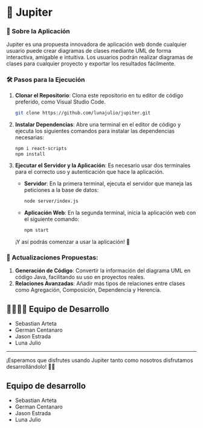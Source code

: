 # 🚀 Jupiter

### 🌟 Sobre la Aplicación
Jupiter es una propuesta innovadora de aplicación web donde cualquier usuario puede crear diagramas de clases mediante UML de forma interactiva, amigable e intuitiva. Los usuarios podrán realizar diagramas de clases para cualquier proyecto y exportar los resultados fácilmente.

### 🛠️ Pasos para la Ejecución
1. **Clonar el Repositorio**: Clona este repositorio en tu editor de código preferido, como Visual Studio Code.
   ```bash
   git clone https://github.com/lunajulio/jupiter.git

3. **Instalar Dependencias**: Abre una terminal en el editor de código y ejecuta los siguientes comandos para instalar las dependencias necesarias:
   ```bash
   npm i react-scripts
   npm install

4. **Ejecutar el Servidor y la Aplicación**: Es necesario usar dos terminales para el correcto uso y autenticación que hace la aplicación.
   - **Servidor**: En la primera terminal, ejecuta el servidor que maneja las peticiones a la base de datos:
     ```bash
     node server/index.js
     ```
   - **Aplicación Web**: En la segunda terminal, inicia la aplicación web con el siguiente comando:
     ```bash
     npm start
     ```

   ¡Y así podrás comenzar a usar la aplicación! 🎉

### 🚀 Actualizaciones Propuestas:
1. **Generación de Código**: Convertir la información del diagrama UML en código Java, facilitando su uso en proyectos reales.
2. **Relaciones Avanzadas**: Añadir más tipos de relaciones entre clases como Agregación, Composición, Dependencia y Herencia.

## 👨‍💻👩‍💻 Equipo de Desarrollo
- Sebastian Arteta
- German Centanaro
- Jason Estrada
- Luna Julio

---

¡Esperamos que disfrutes usando Jupiter tanto como nosotros disfrutamos desarrollándolo! 🌟🚀
## Equipo de desarrollo
- Sebastian Arteta
- German Centanaro
- Jason Estrada
- Luna Julio


